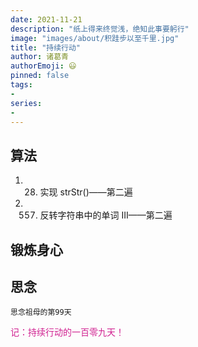 ```yaml
---
date: 2021-11-21
description: "纸上得来终觉浅，绝知此事要躬行"
image: "images/about/积跬步以至千里.jpg"
title: "持续行动"
author: 诸葛青
authorEmoji: 😃
pinned: false
tags:
- 
series:
-
---
```



## 算法
1. 28. 实现 strStr()——第二遍
2.  557. 反转字符串中的单词 III——第二遍


## 锻炼身心 

## 思念
``思念祖母的第99天``

<font color=VioletRed>记：持续行动的一百零九天！</font>


